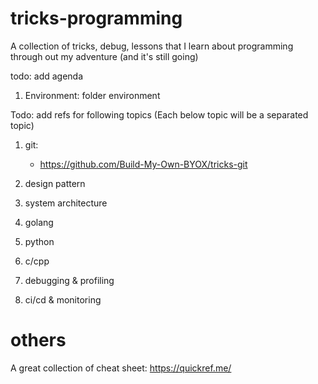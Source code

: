 # tricks-programming
A collection of tricks, debug, lessons that I learn about programming through out my adventure (and it's still going)

todo: add agenda

1. Environment: folder environment

Todo: add refs for following topics (Each below topic will be a separated topic)
1. git: 
    - https://github.com/Build-My-Own-BYOX/tricks-git

2. design pattern

3. system architecture

4. golang

5. python

6. c/cpp

7. debugging & profiling

8. ci/cd & monitoring


# others
A great collection of cheat sheet: https://quickref.me/
